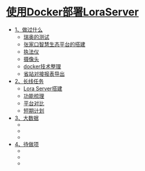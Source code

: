 # [使用Docker部署LoraServer](SUMMARY.md)

- [1、做过什么]()
  - [瑞奥的测试](done/rui_ao.md)
  - [张家口智慧生态平台的搭建](done/zhangjk.md)
  - [执法仪](done/zhifayi.md)
  - [摄像头]()
  - [docker技术整理]()
  - [省站对接报表导出]()
- [2、长线任务]()
    - [Lora Server搭建]()
    - [功能梳理]()
    - [平台对比]()
    - [短期计划]()
- [3、大数据]()
    - []()
    - []()
    - []()
- [4、待做项]()
    - []()
    - []()
    - []()
